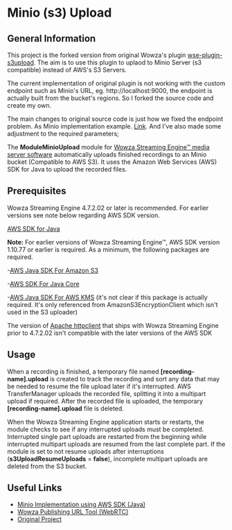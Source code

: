 # Minio (s3) Upload

## General Information

This project is the forked version from original Wowza's plugin [wse-plugin-s3upload](https://github.com/WowzaMediaSystems/wse-plugin-s3upload). The aim is to use this plugin to uplaod to Minio Server (s3 compatible) instead of AWS's S3 Servers.

The current implementation of original plugin is not working with the custom endpoint such as Minio's URL, eg. http://localhost:9000, the endpoint is actually built from the bucket's regions. So I forked the source code and create my own.

The main changes to original source code is just how we fixed the endpoint problem. As Minio implementation example. [Link](https://docs.min.io/docs/how-to-use-aws-sdk-for-java-with-minio-server.html). And I've also made some adjustment to the required parameters;

The **ModuleMinioUpload** module for [Wowza Streaming Engine™ media server software](https://www.wowza.com/products/streaming-engine) automatically uploads finished recordings to an Minio bucket (Compatible to AWS S3). It uses the Amazon Web Services (AWS) SDK for Java to upload the recorded files.

## Prerequisites
Wowza Streaming Engine 4.7.2.02 or later is recommended. For earlier versions see note below regarding AWS SDK version.

[AWS SDK for Java](https://aws.amazon.com/sdk-for-java/)

**Note:** For earlier versions of Wowza Streaming Engine™, AWS SDK version 1.10.77 or earlier is required. As a minimum, the following packages are required.

-[AWS Java SDK For Amazon S3](http://mvnrepository.com/artifact/com.amazonaws/aws-java-sdk-s3/1.10.77)

-[AWS SDK For Java Core](http://mvnrepository.com/artifact/com.amazonaws/aws-java-sdk-core/1.10.77)

-[AWS Java SDK For AWS KMS](http://mvnrepository.com/artifact/com.amazonaws/aws-java-sdk-kms/1.10.77) (it's not clear if this package is actually required. It's only referenced from AmazonS3EncryptionClient which isn't used in the S3 uploader)

The version of [Apache httpclient](http://mvnrepository.com/artifact/org.apache.httpcomponents/httpclient) that ships with Wowza Streaming Engine prior to 4.7.2.02 isn't compatible with the later versions of the AWS SDK

## Usage
When a recording is finished, a temporary file named **[recording-name].upload** is created to track the recording and sort any data that may be needed to resume the file upload later if it's interrupted. AWS TransferManager uploads the recorded file, splitting it into a multipart upload if required. After the recorded file is uploaded, the temporary **[recording-name].upload** file is deleted.

When the Wowza Streaming Engine application starts or restarts, the module checks to see if any interrupted uploads must be completed. Interrupted single part uploads are restarted from the beginning while interrupted multipart uploads are resumed from the last complete part. If the module is set to not resume uploads after interruptions (**s3UploadResumeUploads** = **false**), incomplete multipart uploads are deleted from the S3 bucket.

## Useful Links

* [Minio Implementation using AWS SDK (Java)](https://docs.min.io/docs/how-to-use-aws-sdk-for-java-with-minio-server.html)
* [Wowza Publishing URL Tool (WebRTC)](https://www.wowza.com/_private/webrtc/4.7.7/publish/)
* [Original Project](https://www.wowza.com/docs/how-to-upload-recorded-media-to-an-amazon-s3-bucket-modules3upload)
